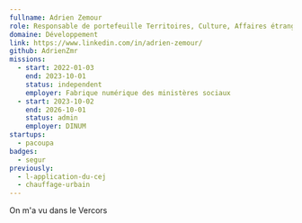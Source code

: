 ```yaml
---
fullname: Adrien Zemour
role: Responsable de portefeuille Territoires, Culture, Affaires étrangères
domaine: Développement
link: https://www.linkedin.com/in/adrien-zemour/
github: AdrienZmr
missions:
  - start: 2022-01-03
    end: 2023-10-01
    status: independent
    employer: Fabrique numérique des ministères sociaux
  - start: 2023-10-02
    end: 2026-10-01
    status: admin
    employer: DINUM
startups:
  - pacoupa
badges:
  - segur
previously:
  - l-application-du-cej
  - chauffage-urbain
---
```

On m'a vu dans le Vercors